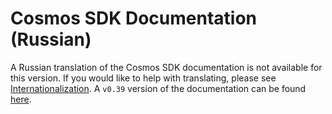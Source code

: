 # Cosmos SDK Documentation (Russian)

A Russian translation of the Cosmos SDK documentation is not available for this version. If you would like to help with translating, please see [Internationalization](https://github.com/mycodeku/transtionhelper/blob/master/docs/DOCS_README.md#internationalization). A `v0.39` version of the documentation can be found [here](https://github.com/mycodeku/transtionhelper/tree/v0.39.3/docs/ru).
